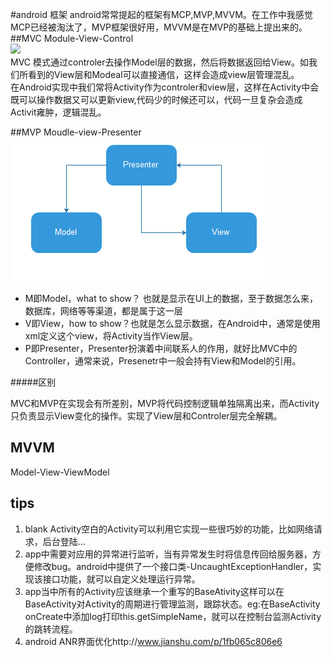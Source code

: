 #android 框架
android常常提起的框架有MCP,MVP,MVVM。在工作中我感觉MCP已经被淘汰了，MVP框架很好用，MVVM是在MVP的基础上提出来的。<br>
##MVC
Module-View-Control <br>
![](http://www.jcodecraeer.com/uploads/20160414/1460565635729862.png)<br>
MVC 模式通过controler去操作Model层的数据，然后将数据返回给View。如我们所看到的View层和Modeal可以直接通信，这样会造成view层管理混乱。<br>
在Android实现中我们常将Activity作为controler和view层，这样在Activity中会既可以操作数据又可以更新view,代码少的时候还可以，代码一旦复杂会造成Activit雍肿，逻辑混乱。<br>

##MVP
Moudle-view-Presenter<br>
![](https://github.com/MerlinYu/blog/raw/master/blog_file/android/flow_control/mvp.png)<br>
* M即Model，what to show？ 也就是显示在UI上的数据，至于数据怎么来，数据库，网络等等渠道，都是属于这一层
* V即View，how to show？也就是怎么显示数据，在Android中，通常是使用xml定义这个view，将Activity当作View层。
* P即Presenter，Presenter扮演着中间联系人的作用，就好比MVC中的Controller，通常来说，Presenetr中一般会持有View和Model的引用。<br>

#####区别

MVC和MVP在实现会有所差别，MVP将代码控制逻辑单独隔离出来，而Activity只负责显示View变化的操作。实现了View层和Controler层完全解耦。

## MVVM
Model-View-ViewModel<br>


## tips
1. blank Activity空白的Activity可以利用它实现一些很巧妙的功能，比如网络请求，后台登陆...
2. app中需要对应用的异常进行监听，当有异常发生时将信息传回给服务器，方便修改bug。android中提供了一个接口类-UncaughtExceptionHandler，实现该接口功能，就可以自定义处理运行异常。
3. app当中所有的Activity应该继承一个重写的BaseAtivity这样可以在BaseActivity对Activity的周期进行管理监测，跟踪状态。eg:在BaseActivity onCreate中添加log打印this.getSimpleName，就可以在控制台监测Activity的跳转流程。
4. android ANR界面优化http://www.jianshu.com/p/1fb065c806e6
